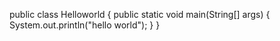  public class Helloworld
{
public static void main(String[] args)
{
System.out.println("hello world");
}
}
